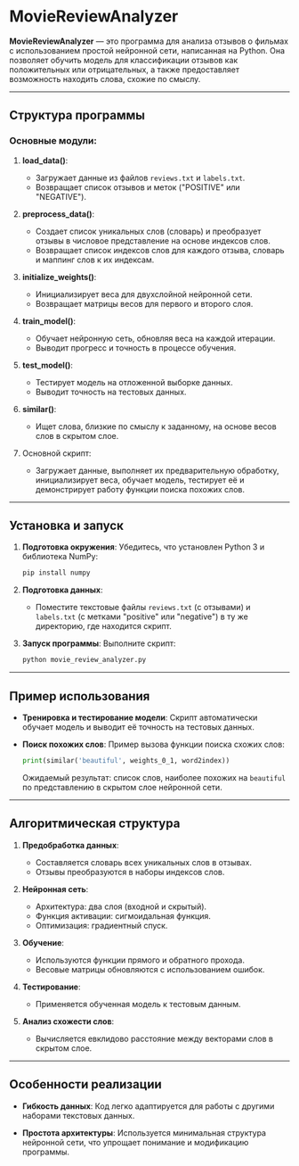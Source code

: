 # MovieReviewAnalyzer

**MovieReviewAnalyzer** — это программа для анализа отзывов о фильмах с использованием простой нейронной сети, написанная на Python. Она позволяет обучить модель для классификации отзывов как положительных или отрицательных, а также предоставляет возможность находить слова, схожие по смыслу.

---

## Структура программы

### Основные модули:

1. **load_data()**:
   - Загружает данные из файлов `reviews.txt` и `labels.txt`.
   - Возвращает список отзывов и меток ("POSITIVE" или "NEGATIVE").

2. **preprocess_data()**:
   - Создает список уникальных слов (словарь) и преобразует отзывы в числовое представление на основе индексов слов.
   - Возвращает список индексов слов для каждого отзыва, словарь и маппинг слов к их индексам.

3. **initialize_weights()**:
   - Инициализирует веса для двухслойной нейронной сети.
   - Возвращает матрицы весов для первого и второго слоя.

4. **train_model()**:
   - Обучает нейронную сеть, обновляя веса на каждой итерации.
   - Выводит прогресс и точность в процессе обучения.

5. **test_model()**:
   - Тестирует модель на отложенной выборке данных.
   - Выводит точность на тестовых данных.

6. **similar()**:
   - Ищет слова, близкие по смыслу к заданному, на основе весов слов в скрытом слое.

7. Основной скрипт:
   - Загружает данные, выполняет их предварительную обработку, инициализирует веса, обучает модель, тестирует её и демонстрирует работу функции поиска похожих слов.

---

## Установка и запуск

1. **Подготовка окружения**:
   Убедитесь, что установлен Python 3 и библиотека NumPy:
   ```bash
   pip install numpy
   ```

2. **Подготовка данных**:
   - Поместите текстовые файлы `reviews.txt` (с отзывами) и `labels.txt` (с метками "positive" или "negative") в ту же директорию, где находится скрипт.

3. **Запуск программы**:
   Выполните скрипт:
   ```bash
   python movie_review_analyzer.py
   ```

---

## Пример использования

- **Тренировка и тестирование модели**:
  Скрипт автоматически обучает модель и выводит её точность на тестовых данных.

- **Поиск похожих слов**:
  Пример вызова функции поиска схожих слов:
  ```python
  print(similar('beautiful', weights_0_1, word2index))
  ```

  Ожидаемый результат: список слов, наиболее похожих на `beautiful` по представлению в скрытом слое нейронной сети.

---

## Алгоритмическая структура

1. **Предобработка данных**:
   - Составляется словарь всех уникальных слов в отзывах.
   - Отзывы преобразуются в наборы индексов слов.

2. **Нейронная сеть**:
   - Архитектура: два слоя (входной и скрытый).
   - Функция активации: сигмоидальная функция.
   - Оптимизация: градиентный спуск.

3. **Обучение**:
   - Используются функции прямого и обратного прохода.
   - Весовые матрицы обновляются с использованием ошибок.

4. **Тестирование**:
   - Применяется обученная модель к тестовым данным.

5. **Анализ схожести слов**:
   - Вычисляется евклидово расстояние между векторами слов в скрытом слое.

---

## Особенности реализации

- **Гибкость данных**:
  Код легко адаптируется для работы с другими наборами текстовых данных.

- **Простота архитектуры**:
  Используется минимальная структура нейронной сети, что упрощает понимание и модификацию программы.
